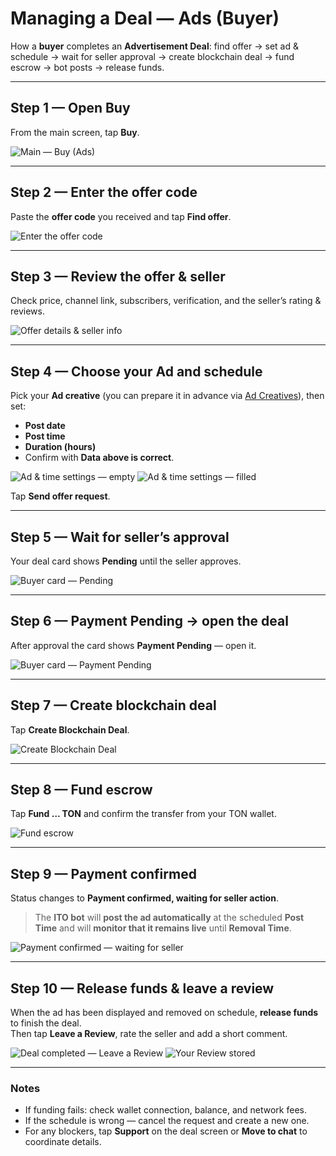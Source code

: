 # Managing a Deal — Ads (Buyer)

How a **buyer** completes an **Advertisement Deal**: find offer → set ad & schedule → wait for seller approval → create blockchain deal → fund escrow → bot posts → release funds.

---

## Step 1 — Open **Buy**
From the main screen, tap **Buy**.

![Main — Buy (Ads)](../../assets/2025-09-22_12-17-25.png)

---

## Step 2 — Enter the offer code
Paste the **offer code** you received and tap **Find offer**.

![Enter the offer code](../../assets/2025-09-22_12-17-11.png)

---

## Step 3 — Review the offer & seller
Check price, channel link, subscribers, verification, and the seller’s rating & reviews.

![Offer details & seller info](../../assets/2025-09-22_02-41-03.png)

---

## Step 4 — Choose your **Ad** and schedule
Pick your **Ad creative** (you can prepare it in advance via [Ad Creatives](./ad-creatives.md)), then set:
- **Post date**
- **Post time**
- **Duration (hours)**
- Confirm with **Data above is correct**.

![Ad & time settings — empty](../../assets/2025-09-22_02-41-17.png)
![Ad & time settings — filled](../../assets/2025-09-22_02-41-38.png)

Tap **Send offer request**.

---

## Step 5 — Wait for seller’s approval
Your deal card shows **Pending** until the seller approves.

![Buyer card — Pending](../../assets/2025-09-22_02-41-59.png)

---

## Step 6 — Payment Pending → open the deal
After approval the card shows **Payment Pending** — open it.

![Buyer card — Payment Pending](../../assets/2025-09-22_02-42-21.png)

---

## Step 7 — Create blockchain deal
Tap **Create Blockchain Deal**.

![Create Blockchain Deal](../../assets/2025-09-22_02-42-33.png)

---

## Step 8 — Fund escrow
Tap **Fund … TON** and confirm the transfer from your TON wallet.

![Fund escrow](../../assets/2025-09-22_02-43-39.png)

---

## Step 9 — Payment confirmed
Status changes to **Payment confirmed, waiting for seller action**.  
> The **ITO bot** will **post the ad automatically** at the scheduled **Post Time** and will **monitor that it remains live** until **Removal Time**.

![Payment confirmed — waiting for seller](../../assets/2025-09-22_02-44-22.png)

---

## Step 10 — Release funds & leave a review
When the ad has been displayed and removed on schedule, **release funds** to finish the deal.  
Then tap **Leave a Review**, rate the seller and add a short comment.

![Deal completed — Leave a Review](../../assets/2025-09-22_12-14-39.png)
![Your Review stored](../../assets/2025-09-22_12-15-06.png)

---

### Notes
- If funding fails: check wallet connection, balance, and network fees.  
- If the schedule is wrong — cancel the request and create a new one.  
- For any blockers, tap **Support** on the deal screen or **Move to chat** to coordinate details.
